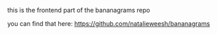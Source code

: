 this is the frontend part of the bananagrams repo

you can find that here: https://github.com/natalieweesh/bananagrams
